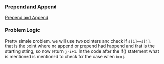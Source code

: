 ### Prepend and Append
[Prepend and Append](https://codeforces.com/problemset/problem/1791/C)

### Problem Logic
Pretty simple problem, we will use two pointers and check if `s[i]==s[j]`, that is the point where no append or prepend had happend and that is the starting string, so now return `j-i+1`. In the code after the if() statement what is mentioned is mentioned to check for the case when i==j.